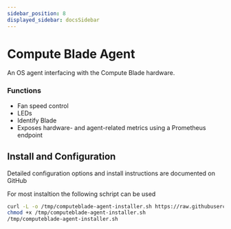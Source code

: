 ```yaml
---
sidebar_position: 8
displayed_sidebar: docsSidebar
---
```


# Compute Blade Agent
An OS agent interfacing with the Compute Blade hardware. 
### Functions
- Fan speed control
- LEDs
- Identify Blade
- Exposes hardware- and agent-related metrics using a Prometheus endpoint

## Install and Configuration
Detailed configuration options and install instructions are documented on GitHub

For most instaltion the following schript can be used
```bash
curl -L -o /tmp/computeblade-agent-installer.sh https://raw.githubusercontent.com/Uptime-Lab/computeblade-agent/main/hack/autoinstall.sh
chmod +x /tmp/computeblade-agent-installer.sh
/tmp/computeblade-agent-installer.sh
```